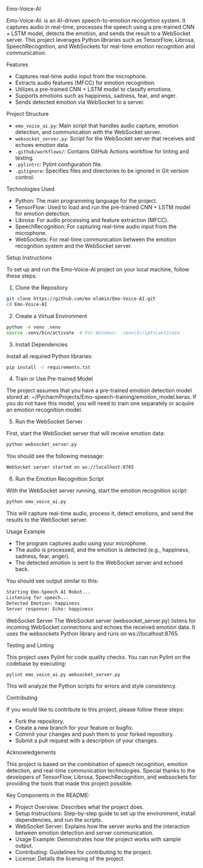 Emo-Voice-AI

Emo-Voice-AI: is an AI-driven speech-to-emotion recognition system. It captures audio in real-time, processes the speech using a pre-trained CNN + LSTM model, detects the emotion, and sends the result to a WebSocket server. This project leverages Python libraries such as TensorFlow, Librosa, SpeechRecognition, and WebSockets for real-time emotion recognition and communication.

Features

- Captures real-time audio input from the microphone.
- Extracts audio features (MFCC) for emotion recognition.
- Utilizes a pre-trained CNN + LSTM model to classify emotions.
- Supports emotions such as happiness, sadness, fear, and anger.
- Sends detected emotion via WebSocket to a server.

Project Structure

- `emo_voice_ai.py`: Main script that handles audio capture, emotion detection, and communication with the WebSocket server.
- `websocket_server.py`: Script for the WebSocket server that receives and echoes emotion data.
- `.github/workflows/`: Contains GitHub Actions workflow for linting and testing.
- `.pylintrc`: Pylint configuration file.
- `.gitignore`: Specifies files and directories to be ignored in Git version control.

Technologies Used

- Python: The main programming language for the project.
- TensorFlow: Used to load and run the pre-trained CNN + LSTM model for emotion detection.
- Librosa: For audio processing and feature extraction (MFCC).
- SpeechRecognition: For capturing real-time audio input from the microphone.
- WebSockets: For real-time communication between the emotion recognition system and the WebSocket server.

Setup Instructions

To set up and run the Emo-Voice-AI project on your local machine, follow these steps:

1. Clone the Repository

```bash
git clone https://github.com/mo-elamin/Emo-Voice-AI.git
cd Emo-Voice-AI
```

2. Create a Virtual Environment

```bash
python -m venv .venv
source .venv/bin/activate  # For Windows: .venv\Scripts\activate
```

3. Install Dependencies

Install all required Python libraries:

```bash
pip install -r requirements.txt
```
4. Train or Use Pre-trained Model

The project assumes that you have a pre-trained emotion detection model stored at: ~/PycharmProjects/Emo-speech-training/emotion_model.keras. If you do not have this model, you will need to train one separately or acquire an emotion recognition model.

5. Run the WebSocket Server

First, start the WebSocket server that will receive emotion data:

```bash
python websocket_server.py
```
You should see the following message:
```bash
WebSocket server started on ws://localhost:8765
```
6. Run the Emotion Recognition Script

With the WebSocket server running, start the emotion recognition script:
```bash
python emo_voice_ai.py
```
This will capture real-time audio, process it, detect emotions, and send the results to the WebSocket server.

Usage Example

- The program captures audio using your microphone.
- The audio is processed, and the emotion is detected (e.g., happiness, sadness, fear, anger).
- The detected emotion is sent to the WebSocket server and echoed back.

You should see output similar to this:
```bash
Starting Emo-Speech AI Robot...
Listening for speech...
Detected Emotion: happiness
Server response: Echo: happiness
```
WebSocket Server
The WebSocket server (websocket_server.py) listens for incoming WebSocket connections and echoes the received emotion data. It uses the websockets Python library and runs on ws://localhost:8765.

Testing and Linting

This project uses Pylint for code quality checks. You can run Pylint on the codebase by executing:

```bash
pylint emo_voice_ai.py websocket_server.py
```
This will analyze the Python scripts for errors and style consistency.

Contributing

If you would like to contribute to this project, please follow these steps:

- Fork the repository.
- Create a new branch for your feature or bugfix.
- Commit your changes and push them to your forked repository.
- Submit a pull request with a description of your changes.

Acknowledgements

This project is based on the combination of speech recognition, emotion detection, and real-time communication technologies. Special thanks to the developers of TensorFlow, Librosa, SpeechRecognition, and websockets for providing the tools that made this project possible.

Key Components in the README:

- Project Overview: Describes what the project does.
- Setup Instructions: Step-by-step guide to set up the environment, install dependencies, and run the scripts.
- WebSocket Server: Explains how the server works and the interaction between emotion detection and server communication.
- Usage Example: Demonstrates how the project works with sample output.
- Contributing: Guidelines for contributing to the project.
- License: Details the licensing of the project.
